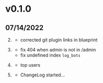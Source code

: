 # v0.1.0
##  07/14/2022

2. [](#0.1.3)
    * corrected git plugin links in blueprint

2. [](#0.1.2)
    * fix 404 when admin is not in /admin
    * fix undefined index `log_bots`

1. [](#0.1.1)
    * top users

0. [](#new)
    * ChangeLog started...
